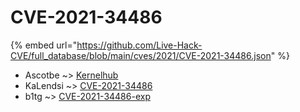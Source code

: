 # CVE-2021-34486
{% embed url="https://github.com/Live-Hack-CVE/full_database/blob/main/cves/2021/CVE-2021-34486.json" %}

* Ascotbe ~> [Kernelhub](https://www.alice-snow.ru/2021/database/cve-2021-34486/kernelhub-ascotbe)
* KaLendsi ~> [CVE-2021-34486](https://www.alice-snow.ru/2021/database/cve-2021-34486/cve-2021-34486-kalendsi)
* b1tg ~> [CVE-2021-34486-exp](https://www.alice-snow.ru/2021/database/cve-2021-34486/cve-2021-34486-exp-b1tg)